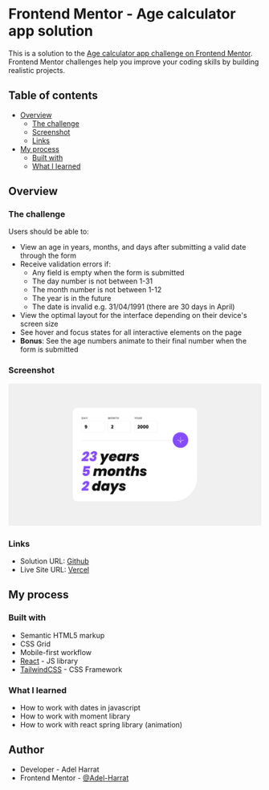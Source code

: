 # Frontend Mentor - Age calculator app solution

This is a solution to the [Age calculator app challenge on Frontend Mentor](https://www.frontendmentor.io/challenges/age-calculator-app-dF9DFFpj-Q). Frontend Mentor challenges help you improve your coding skills by building realistic projects.

## Table of contents

- [Overview](#overview)
  - [The challenge](#the-challenge)
  - [Screenshot](#screenshot)
  - [Links](#links)
- [My process](#my-process)
  - [Built with](#built-with)
  - [What I learned](#what-i-learned)

## Overview

### The challenge

Users should be able to:

- View an age in years, months, and days after submitting a valid date through the form
- Receive validation errors if:
  - Any field is empty when the form is submitted
  - The day number is not between 1-31
  - The month number is not between 1-12
  - The year is in the future
  - The date is invalid e.g. 31/04/1991 (there are 30 days in April)
- View the optimal layout for the interface depending on their device's screen size
- See hover and focus states for all interactive elements on the page
- **Bonus**: See the age numbers animate to their final number when the form is submitted

### Screenshot

![](./screenshot.png)

### Links

- Solution URL: [Github](https://github.com/Adel-Harrat/fm-junior-age-calculator-app)
- Live Site URL: [Vercel](https://fm-junior-age-calculator-app.vercel.app/)

## My process

### Built with

- Semantic HTML5 markup
- CSS Grid
- Mobile-first workflow
- [React](https://reactjs.org/) - JS library
- [TailwindCSS](https://tailwindcss.com/) - CSS Framework

### What I learned

- How to work with dates in javascript
- How to work with moment library
- How to work with react spring library (animation)

## Author

- Developer - Adel Harrat
- Frontend Mentor - [@Adel-Harrat](https://www.frontendmentor.io/profile/Adel-Harrat)
